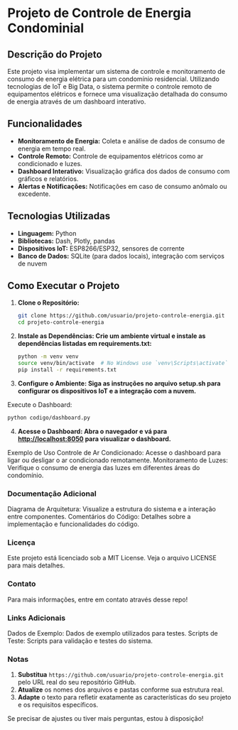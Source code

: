 # Projeto de Controle de Energia Condominial

## Descrição do Projeto

Este projeto visa implementar um sistema de controle e monitoramento de consumo de energia elétrica para um condomínio residencial. Utilizando tecnologias de IoT e Big Data, o sistema permite o controle remoto de equipamentos elétricos e fornece uma visualização detalhada do consumo de energia através de um dashboard interativo.

## Funcionalidades

- **Monitoramento de Energia:** Coleta e análise de dados de consumo de energia em tempo real.
- **Controle Remoto:** Controle de equipamentos elétricos como ar condicionado e luzes.
- **Dashboard Interativo:** Visualização gráfica dos dados de consumo com gráficos e relatórios.
- **Alertas e Notificações:** Notificações em caso de consumo anômalo ou excedente.

## Tecnologias Utilizadas

- **Linguagem:** Python
- **Bibliotecas:** Dash, Plotly, pandas
- **Dispositivos IoT:** ESP8266/ESP32, sensores de corrente
- **Banco de Dados:** SQLite (para dados locais), integração com serviços de nuvem

## Como Executar o Projeto

1. **Clone o Repositório:**

   ```bash
   git clone https://github.com/usuario/projeto-controle-energia.git
   cd projeto-controle-energia

   ```

2. **Instale as Dependências: Crie um ambiente virtual e instale as dependências listadas em requirements.txt:**

   ```bash
   python -m venv venv
   source venv/bin/activate  # No Windows use `venv\Scripts\activate`
   pip install -r requirements.txt
   ```

3. **Configure o Ambiente: Siga as instruções no arquivo setup.sh para configurar os dispositivos IoT e a integração com a nuvem.**

Execute o Dashboard:

```bash
python codigo/dashboard.py
```

4. **Acesse o Dashboard: Abra o navegador e vá para <http://localhost:8050> para visualizar o dashboard.**

Exemplo de Uso
Controle de Ar Condicionado: Acesse o dashboard para ligar ou desligar o ar condicionado remotamente.
Monitoramento de Luzes: Verifique o consumo de energia das luzes em diferentes áreas do condomínio.

### Documentação Adicional

Diagrama de Arquitetura: Visualize a estrutura do sistema e a interação entre componentes.
Comentários do Código: Detalhes sobre a implementação e funcionalidades do código.

### Licença

Este projeto está licenciado sob a MIT License. Veja o arquivo LICENSE para mais detalhes.

### Contato

Para mais informações, entre em contato através desse repo!

### Links Adicionais

Dados de Exemplo: Dados de exemplo utilizados para testes.
Scripts de Teste: Scripts para validação e testes do sistema.

### Notas

1. **Substitua** `https://github.com/usuario/projeto-controle-energia.git` pelo URL real do seu repositório GitHub.
2. **Atualize** os nomes dos arquivos e pastas conforme sua estrutura real.
3. **Adapte** o texto para refletir exatamente as características do seu projeto e os requisitos específicos.

Se precisar de ajustes ou tiver mais perguntas, estou à disposição!
